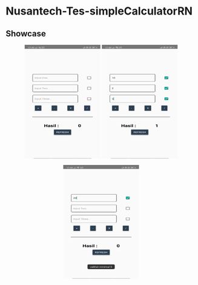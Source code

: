 # Nusantech-Tes-simpleCalculatorRN

## Showcase
<p align="center">
<img width="200" height="300" src="./assets/first page.png">    <img width="200" height="300" src="./assets/result.png">
</p>
<p align="center">
<img width="200" height="300" src="./assets/error handling.png"> 
</p>
